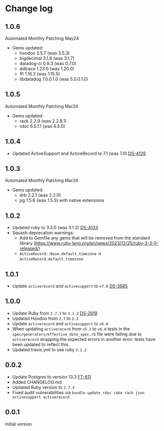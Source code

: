 # Change log

## 1.0.6

Automated Monthly Patching May24
- Gems updated:
  - hoodoo 3.5.7 (was 3.5.3)
  - bigdecimal 3.1.8 (was 3.1.7)
  - datadog-ci 0.8.3 (was 0.7.0)
  - ddtrace 1.23.0 (was 1.20.0)
  - ffi 1.16.3 (was 1.15.5)
  - libdatadog 7.0.0.1.0 (was 5.0.0.1.0)

## 1.0.5

Automated Monthly Patching Mar24
- Gems updated:
  - rack 2.2.9 (was 2.2.8.1)
  - rdoc 6.5.1.1 (was 6.5.0)

## 1.0.4

- Updated ActiveSupport and ActiveRecord to 7.1 (was 7.0) [DS-4129](https://loyaltynz.atlassian.net/browse/DS-4129)

## 1.0.3

Automated Monthly Patching Mar24
- Gems updated:
  - drb 2.2.1 (was 2.2.0)
  - pg 1.5.6 (was 1.5.5) with native extensions

## 1.0.2

- Updated ruby to 3.3.0 (was 3.1.2) [DS-4133](https://loyaltynz.atlassian.net/browse/DS-4133)
- Squash deprecation warnings:
  - Add to Gemfile any gems that will be removed from the standard library (https://www.ruby-lang.org/en/news/2023/12/25/ruby-3-3-0-released/)
  - `ActiveRecord::Base.default_timezone` -> `ActiveRecord.default_timezone`

## 1.0.1

- Update `activerecord` and `activesupport` to `v7.0` [DS-3685](https://loyaltynz.atlassian.net/browse/DS-3685)

## 1.0.0

- Update Ruby from `2.7.3` to `3.1.2` [DS-2919](https://loyaltynz.atlassian.net/browse/FT-2919)
- Updated Hoodoo from `2.7` to `3.3`
- Update `activerecord` and `activesupport` to `v6.0`
- When updating `activerecord` from `v5.2` to `v6.0` tests in the `spec/generators/effective_date_spec.rb`
  file were failing due to `activerecord` wrapping the expected errors in another error. tests have
  been updated to reflect this.
- Updated travis.yml to use ruby `3.1.2`

## 0.0.2

- Update Postgres to version 13.3 [FT-811](https://loyaltynz.atlassian.net/browse/FT-811)
- Added CHANGELOG.md
- Updated Ruby version to `2.7.3`
- Fixed audit vulnerabilities via `bundle update rdoc rake rack json activesupport activerecord`

## 0.0.1

Initial version
